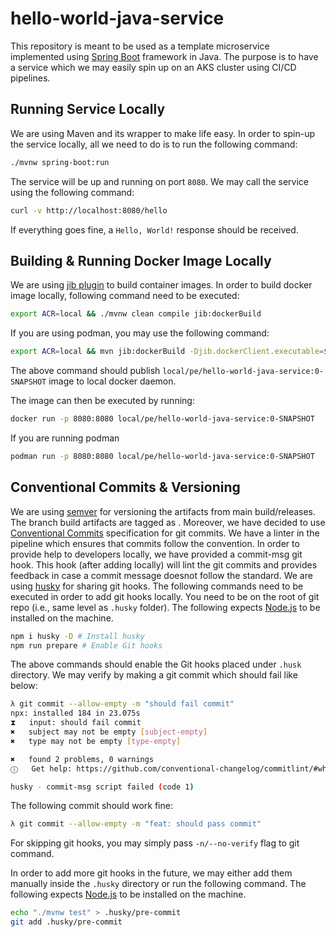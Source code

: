 # hello-world-java-service

This repository is meant to be used as a template microservice implemented using [Spring Boot](https://spring.io/projects/spring-boot) framework in Java. The purpose is to have a service which we may easily spin up on an AKS cluster using CI/CD pipelines.

## Running Service Locally
We are using Maven and its wrapper to make life easy. In order to spin-up the service locally, all we need to do is to run the following command:
```bash
./mvnw spring-boot:run
```
The service will be up and running on port `8080`. We may call the service using the following command:
```bash
curl -v http://localhost:8080/hello 
```
If everything goes fine, a `Hello, World!` response should be received.

## Building & Running Docker Image Locally
We are using [jib plugin](https://github.com/GoogleContainerTools/jib/tree/master/jib-maven-plugin) to build container images. In order to build docker image locally, following command need to be executed:
```bash
export ACR=local && ./mvnw clean compile jib:dockerBuild
```

If you are using podman, you may use the following command:
```bash
export ACR=local && mvn jib:dockerBuild -Djib.dockerClient.executable=$(which podman)
```

The above command should publish `local/pe/hello-world-java-service:0-SNAPSHOT`
image to local docker daemon.

The image can then be executed by running:
```bash
docker run -p 8080:8080 local/pe/hello-world-java-service:0-SNAPSHOT
```

If you are running podman
```bash
podman run -p 8080:8080 local/pe/hello-world-java-service:0-SNAPSHOT
```

## Conventional Commits & Versioning
We are using [semver](https://semver.org/) for versioning the artifacts from main build/releases. The branch build artifacts are tagged as <git-sha>. Moreover, we have decided to use [Conventional Commits](https://www.conventionalcommits.org/en/v1.0.0/) specification for git commits. 
We have a linter in the pipeline which ensures that commits follow the convention. In order to provide help to developers locally, we have provided a commit-msg git hook. This hook (after adding locally) will lint the git commits and provides feedback in case a commit message doesnot follow the standard.
We are using [husky](https://typicode.github.io/husky/#/) for sharing git hooks. The following commands need to be executed in order to add git hooks locally. You need to be on the root of git repo (i.e., same level as `.husky` folder). The following expects [Node.js](https://nodejs.org/en/download/) to be installed on the machine.
```bash
npm i husky -D # Install husky
npm run prepare # Enable Git hooks
```
The above commands should enable the Git hooks placed under `.husk` directory. We may verify by making a git commit which should fail like below:
```bash
λ git commit --allow-empty -m "should fail commit"
npx: installed 184 in 23.075s
⧗   input: should fail commit
✖   subject may not be empty [subject-empty]
✖   type may not be empty [type-empty]

✖   found 2 problems, 0 warnings
ⓘ   Get help: https://github.com/conventional-changelog/commitlint/#what-is-commitlint

husky - commit-msg script failed (code 1)
```

The following commit should work fine:
```bash
λ git commit --allow-empty -m "feat: should pass commit"
```

For skipping git hooks, you may simply pass `-n/--no-verify` flag to git command.

In order to add more git hooks in the future, we may either add them manually inside the `.husky` directory or run the following command. The following expects [Node.js](https://nodejs.org/en/download/) to be installed on the machine.
```bash
echo "./mvnw test" > .husky/pre-commit
git add .husky/pre-commit
```